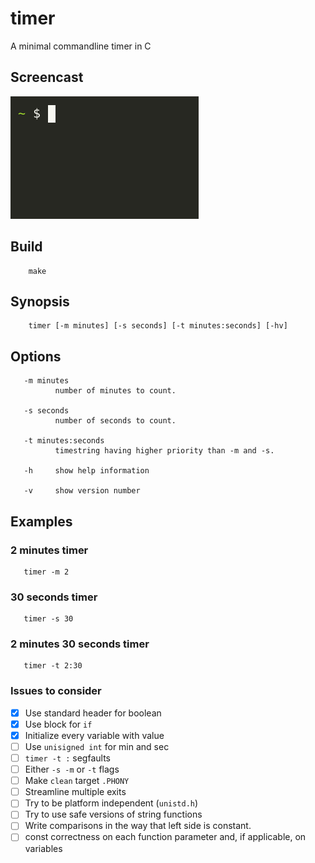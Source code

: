 # timer
A minimal commandline timer in C

## Screencast
![A screen cast showing timer](./timer.gif)

## Build

        make

## Synopsis
    
        timer [-m minutes] [-s seconds] [-t minutes:seconds] [-hv]

## Options

       -m minutes
              number of minutes to count.

       -s seconds
              number of seconds to count.

       -t minutes:seconds
              timestring having higher priority than -m and -s.

       -h     show help information

       -v     show version number

## Examples

### 2 minutes timer

       timer -m 2

### 30 seconds timer

       timer -s 30

### 2 minutes 30 seconds timer

       timer -t 2:30

### Issues to consider
- [x] Use standard header for boolean
- [x] Use block for `if`
- [x] Initialize every variable with value
- [ ] Use `unisigned int` for min and sec
- [ ] `timer -t :` segfaults
- [ ] Either `-s -m` or `-t` flags
- [ ] Make `clean` target `.PHONY`
- [ ] Streamline multiple exits
- [ ] Try to be platform independent (`unistd.h`)
- [ ] Try to use safe versions of string functions
- [ ] Write comparisons in the way that left side is constant.
- [ ] const correctness on each function parameter and, if applicable, on variables
